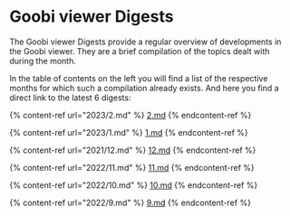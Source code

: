 # Goobi viewer Digests

The Goobi viewer Digests provide a regular overview of developments in the Goobi viewer. They are a brief compilation of the topics dealt with during the month.&#x20;

In the table of contents on the left you will find a list of the respective months for which such a compilation already exists. And here you find a direct link to the latest 6 digests:

{% content-ref url="2023/2.md" %}
[2.md](2023/2.md)
{% endcontent-ref %}

{% content-ref url="2023/1.md" %}
[1.md](2023/1.md)
{% endcontent-ref %}

{% content-ref url="2021/12.md" %}
[12.md](2021/12.md)
{% endcontent-ref %}

{% content-ref url="2022/11.md" %}
[11.md](2022/11.md)
{% endcontent-ref %}

{% content-ref url="2022/10.md" %}
[10.md](2022/10.md)
{% endcontent-ref %}

{% content-ref url="2022/9.md" %}
[9.md](2022/9.md)
{% endcontent-ref %}
